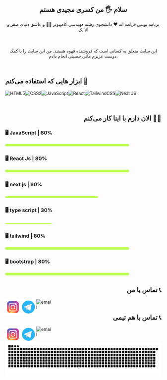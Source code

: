  

<h2 align="center">سلام 🖐 من کسری مجیدی هستم</h2>
<p align="center">
  برنامه نویس فرانت اند  ❤️ دانشجوی رشته مهندسی کامپیوتر 👨‍💻 و عاشق دنیای صفر و یک ✌️
</p>
<br/>
<p align="center">
  این سایت متعلق به کسانی است که فروشنده قهوه هستند. من این سایت را با کمک دوست عزیزم مانی حسینی انجام دادم.
</p>

<br />

<h2 align"right">ابزار هایی که استفاده می‌کنم 💪</h2>

![HTML5](https://img.shields.io/badge/html5-%23E34F26.svg?style=for-the-badge&logo=html5&logoColor=white)![CSS3](https://img.shields.io/badge/css3-%231572B6.svg?style=for-the-badge&logo=css3&logoColor=white)![JavaScript](https://img.shields.io/badge/javascript-%23323330.svg?style=for-the-badge&logo=javascript&logoColor=%23F7DF1E)![React](https://img.shields.io/badge/react-%2320232a.svg?style=for-the-badge&logo=react&logoColor=%2361DAFB)![TailwindCSS](https://img.shields.io/badge/tailwindcss-%2338B2AC.svg?style=for-the-badge&logo=tailwind-css&logoColor=white)![Next JS](https://img.shields.io/badge/Next-black?style=for-the-badge&logo=next.js&logoColor=white) 

<br />



<h2 align="right">الان دارم با اینا کار می‌کنم 👨‍💻</h2>

<h3 align="left">🖥 JavaScript | 80%</h3> <img width="400px" src="https://github.com/sabzlearn-ir/sabzlearn-ir/blob/main/bar.png?raw=true" />

<br />

<h3 align="left">🖥 React Js | 80%</h3> <img width="400px" src="https://github.com/sabzlearn-ir/sabzlearn-ir/blob/main/bar.png?raw=true" />

<br/>

<h3 align="left">🖥 next js | 60%</h3> <img width="300px" src="https://github.com/sabzlearn-ir/sabzlearn-ir/blob/main/bar.png?raw=true" />

<br/>

<h3 align="left">🖥 type script | 30%</h3> <img width="150px" src="https://github.com/sabzlearn-ir/sabzlearn-ir/blob/main/bar.png?raw=true" />

<br/>

<h3 align="left">🖥 tailwind | 80%</h3> <img width="400px" src="https://github.com/sabzlearn-ir/sabzlearn-ir/blob/main/bar.png?raw=true" />

<br/>

<h3 align="left">🖥 bootstrap | 80%</h3> <img width="400px" src="https://github.com/sabzlearn-ir/sabzlearn-ir/blob/main/bar.png?raw=true" />

<h2 align="right">تماس با من 📞</h2>
<a href="https://instagram.com/kasramajidy81"><img width="50px" height="50px" align="left" src="https://github.com/sabzlearn-ir/sabzlearn-ir/blob/main/icons8-instagram-96.png?raw=true" alt="Instagram" /></a>
<a href="https://t.me/kasra815"><img width="50px" height="50px"  align="left" src="https://github.com/sabzlearn-ir/sabzlearn-ir/blob/main/icons8-telegram-96.png?raw=true" alt="Telegram" /></a>
<a href="https://mail.google.com/kasramajidy81@gmail.com"><img width="50px" height="50px"  align="left"  src="https://encrypted-tbn0.gstatic.com/images?q=tbn:ANd9GcSbFWyZZy48Io2iEllPm9IiDJBQMRcwrSFebKloJfA8cWQPCK1Ma9RYTDuaribVV0SXOok&usqp=CAU" alt="email" /></a>

<br />

<h2 align="right">تماس با هم تیمی 📞</h2>
<a href="https://instagram.com/kasramajidy81"><img width="50px" height="50px" align="left" src="https://github.com/sabzlearn-ir/sabzlearn-ir/blob/main/icons8-instagram-96.png?raw=true" alt="Instagram" /></a>
<a href="https://t.me/kasra815"><img width="50px" height="50px"  align="left" src="https://github.com/sabzlearn-ir/sabzlearn-ir/blob/main/icons8-telegram-96.png?raw=true" alt="Telegram" /></a>
<a href="https://mail.google.com/kasramajidy81@gmail.com"><img width="50px" height="50px"  align="left"  src="https://encrypted-tbn0.gstatic.com/images?q=tbn:ANd9GcSbFWyZZy48Io2iEllPm9IiDJBQMRcwrSFebKloJfA8cWQPCK1Ma9RYTDuaribVV0SXOok&usqp=CAU" alt="email" /></a>

<img align="center" src="https://raw.githubusercontent.com/imrrobat/imrrobat/d1b244e170d2b75fdda3efd499eaaf163f7a617c/images/github-contribution-grid-snake.svg" /> 
